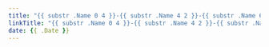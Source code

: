 ```yaml
---
title: "{{ substr .Name 0 4 }}-{{ substr .Name 4 2 }}-{{ substr .Name 6 2 }}"
linkTitle: "{{ substr .Name 0 4 }}-{{ substr .Name 4 2 }}-{{ substr .Name 6 2 }}"
date: {{ .Date }}
---
```


